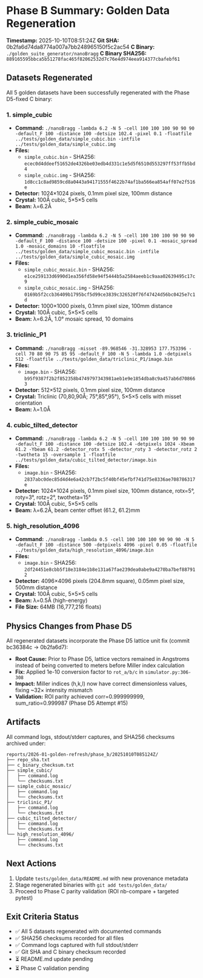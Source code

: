 # Phase B Summary: Golden Data Regeneration

**Timestamp:** 2025-10-10T08:51:24Z
**Git SHA:** 0b2fa6d74da8774a007a7bb248965150f5c2ac54
**C Binary:** `./golden_suite_generator/nanoBragg`
**C Binary SHA256:** `889165595bbca5b51278fac465f82062532d7c76e4d974eea914377cbafebf61`

## Datasets Regenerated

All 5 golden datasets have been successfully regenerated with the Phase D5-fixed C binary:

### 1. simple_cubic
- **Command:** `./nanoBragg -lambda 6.2 -N 5 -cell 100 100 100 90 90 90 -default_F 100 -distance 100 -detsize 102.4 -pixel 0.1 -floatfile ../tests/golden_data/simple_cubic.bin -intfile ../tests/golden_data/simple_cubic.img`
- **Files:**
  - `simple_cubic.bin` - SHA256: `ecec0d4ddeef51652de4326be03edb4d331c1e5d5f6510d553297ff53ffb5bd4`
  - `simple_cubic.img` - SHA256: `1d8cc1c8ad9859cd8a0443a94171555f4622b74af1ba566ea854aff07e2f516e`
- **Detector:** 1024×1024 pixels, 0.1mm pixel size, 100mm distance
- **Crystal:** 100Å cubic, 5×5×5 cells
- **Beam:** λ=6.2Å

### 2. simple_cubic_mosaic
- **Command:** `./nanoBragg -lambda 6.2 -N 5 -cell 100 100 100 90 90 90 -default_F 100 -distance 100 -detsize 100 -pixel 0.1 -mosaic_spread 1.0 -mosaic_domains 10 -floatfile ../tests/golden_data/simple_cubic_mosaic.bin -intfile ../tests/golden_data/simple_cubic_mosaic.img`
- **Files:**
  - `simple_cubic_mosaic.bin` - SHA256: `e1ce259133d6990d1ea356fd58e94f5444b5a2584aeeb1c9aaa02639495c17c9`
  - `simple_cubic_mosaic.img` - SHA256: `0169b5f2ccb36409b1795bcf5d99ce3839c326520f76f47424d56bc0425e7c1d`
- **Detector:** 1000×1000 pixels, 0.1mm pixel size, 100mm distance
- **Crystal:** 100Å cubic, 5×5×5 cells
- **Beam:** λ=6.2Å, 1.0° mosaic spread, 10 domains

### 3. triclinic_P1
- **Command:** `./nanoBragg -misset -89.968546 -31.328953 177.753396 -cell 70 80 90 75 85 95 -default_F 100 -N 5 -lambda 1.0 -detpixels 512 -floatfile ../tests/golden_data/triclinic_P1/image.bin`
- **Files:**
  - `image.bin` - SHA256: `b95f9387f2b2f852358b4749797343981aeb1e9e1854dba8c9a457ab6d708663`
- **Detector:** 512×512 pixels, 0.1mm pixel size, 100mm distance
- **Crystal:** Triclinic (70,80,90Å; 75°,85°,95°), 5×5×5 cells with misset orientation
- **Beam:** λ=1.0Å

### 4. cubic_tilted_detector
- **Command:** `./nanoBragg -lambda 6.2 -N 5 -cell 100 100 100 90 90 90 -default_F 100 -distance 100 -detsize 102.4 -detpixels 1024 -Xbeam 61.2 -Ybeam 61.2 -detector_rotx 5 -detector_roty 3 -detector_rotz 2 -twotheta 15 -oversample 1 -floatfile ../tests/golden_data/cubic_tilted_detector/image.bin`
- **Files:**
  - `image.bin` - SHA256: `2837abc0dec85d4d4e6a42cb7f2bc5f40bf45efbf741d75e8336ae708786317e`
- **Detector:** 1024×1024 pixels, 0.1mm pixel size, 100mm distance, rotx=5°, roty=3°, rotz=2°, twotheta=15°
- **Crystal:** 100Å cubic, 5×5×5 cells
- **Beam:** λ=6.2Å, beam center offset (61.2, 61.2)mm

### 5. high_resolution_4096
- **Command:** `./nanoBragg -lambda 0.5 -cell 100 100 100 90 90 90 -N 5 -default_F 100 -distance 500 -detpixels 4096 -pixel 0.05 -floatfile ../tests/golden_data/high_resolution_4096/image.bin`
- **Files:**
  - `image.bin` - SHA256: `2df24451e8cbb5f18e3184e1b8e131a67fae239dea0abe9a4270ba7bef887912`
- **Detector:** 4096×4096 pixels (204.8mm square), 0.05mm pixel size, 500mm distance
- **Crystal:** 100Å cubic, 5×5×5 cells
- **Beam:** λ=0.5Å (high-energy)
- **File Size:** 64MB (16,777,216 floats)

## Physics Changes from Phase D5

All regenerated datasets incorporate the Phase D5 lattice unit fix (commit bc36384c → 0b2fa6d7):
- **Root Cause:** Prior to Phase D5, lattice vectors remained in Angstroms instead of being converted to meters before Miller index calculation
- **Fix:** Applied 1e-10 conversion factor to `rot_a/b/c` in `simulator.py:306-308`
- **Impact:** Miller indices (h,k,l) now have correct dimensionless values, fixing ~32× intensity mismatch
- **Validation:** ROI parity achieved corr=0.999999999, sum_ratio=0.999987 (Phase D5 Attempt #15)

## Artifacts

All command logs, stdout/stderr captures, and SHA256 checksums archived under:
```
reports/2026-01-golden-refresh/phase_b/20251010T085124Z/
├── repo_sha.txt
├── c_binary_checksum.txt
├── simple_cubic/
│   ├── command.log
│   └── checksums.txt
├── simple_cubic_mosaic/
│   ├── command.log
│   └── checksums.txt
├── triclinic_P1/
│   ├── command.log
│   └── checksums.txt
├── cubic_tilted_detector/
│   ├── command.log
│   └── checksums.txt
└── high_resolution_4096/
    ├── command.log
    └── checksums.txt
```

## Next Actions

1. Update `tests/golden_data/README.md` with new provenance metadata
2. Stage regenerated binaries with `git add tests/golden_data/`
3. Proceed to Phase C parity validation (ROI nb-compare + targeted pytest)

## Exit Criteria Status

- ✅ All 5 datasets regenerated with documented commands
- ✅ SHA256 checksums recorded for all files
- ✅ Command logs captured with full stdout/stderr
- ✅ Git SHA and C binary checksum recorded
- ⏳ README.md update pending
- ⏳ Phase C validation pending
